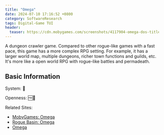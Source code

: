 ```yaml
---
title: "Omega"
date: 2024-07-10 17:16:52 +0800
category: SoftwareResearch
tags: Digital-Game TUI
header:
  teaser: https://cdn.mobygames.com/screenshots/4117904-omega-dos-title-screen.png
---
```


A dungeon crawler game. Compared to other rogue-like games with a fast pace, this game has a more complex RPG setting. For example, it has a larger world map, multiple dungeons, richer town functions and guilds, etc. It's more like a open world RPG with rogue-like battles and permadeath.

## Basic Information

System: 🐧

Openness: 🆓📖

Related Sites:

* [MobyGames: Omega](https://www.mobygames.com/game/1783/omega/)
* [Rogue Basin: Omega](https://roguebasin.com/index.php/Omega)
* [Omega](http://www.alcyone.com/max/projects/omega/)

